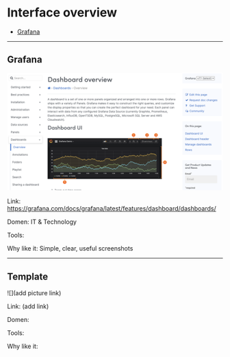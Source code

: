 # Interface overview

* [Grafana](interface-overview.md#grafana)

----
## Grafana

![](/images/grafana-interface.png)

Link: https://grafana.com/docs/grafana/latest/features/dashboard/dashboards/

Domen: IT & Technology

Tools:

Why like it: Simple, clear, useful screenshots


----
## Template

![](add picture link)

Link: (add link)

Domen: 

Tools:

Why like it:
